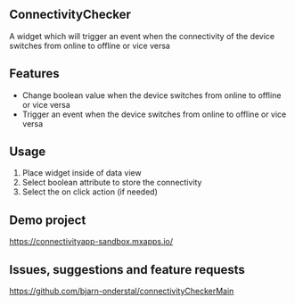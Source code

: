 ## ConnectivityChecker
A widget which will trigger an event when the connectivity of the device switches from online to offline or vice versa

## Features
- Change boolean value when the device switches from online to offline or vice versa
- Trigger an event when the device switches from online to offline or vice versa

## Usage
1. Place widget inside of data view
2. Select boolean attribute to store the connectivity
3. Select the on click action (if needed)

## Demo project
https://connectivityapp-sandbox.mxapps.io/

## Issues, suggestions and feature requests
https://github.com/bjarn-onderstal/connectivityCheckerMain

